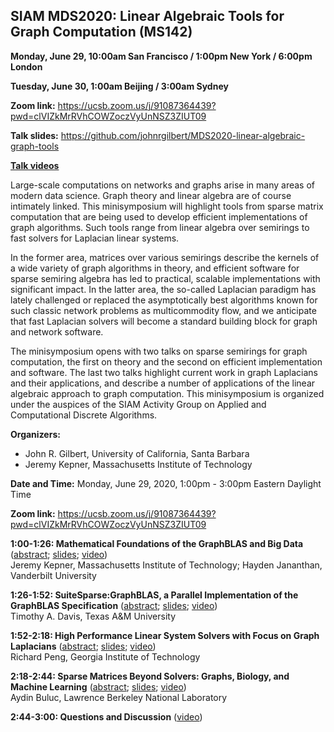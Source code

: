 ## SIAM MDS2020: Linear Algebraic Tools for Graph Computation  (MS142)

<b>Monday, June 29, 10:00am San Francisco / 1:00pm New York / 6:00pm London</b>
	
<b>Tuesday, June 30, 1:00am Beijing / 3:00am Sydney</b>

<b>Zoom link:</b> <https://ucsb.zoom.us/j/91087364439?pwd=clVIZkMrRVhCOWZoczVyUnNSZ3ZIUT09>

<b>Talk slides:</b> <https://github.com/johnrgilbert/MDS2020-linear-algebraic-graph-tools>

<b>[Talk videos](https://docs.google.com/document/d/1ugjIXQrRsyGlaQ0vXXi3Q7NdYjl6q2b6mHvuhEexenY/edit#bookmark=id.wcwhmsdujsf7)</b>

Large-scale computations on networks and graphs arise in many areas of modern data science. Graph theory and linear algebra are of course intimately linked. This minisymposium will highlight tools from sparse matrix computation that are being used to develop efficient implementations of graph algorithms. Such tools range from linear algebra over semirings to fast solvers for Laplacian linear systems.

In the former area, matrices over various semirings describe the kernels of a wide variety of graph algorithms in theory, and efficient software for sparse semiring algebra has led to practical, scalable implementations with significant impact. In the latter area, the so-called Laplacian paradigm has lately challenged or replaced the asymptotically best algorithms known for such classic network problems as multicommodity flow, and we anticipate that fast Laplacian solvers will become a standard building block for graph and network software.

The minisymposium opens with two talks on sparse semirings for graph computation, the first on theory and the second on efficient implementation and software. The last two talks highlight current work in graph Laplacians and their applications, and describe a number of applications of the linear algebraic approach to graph computation.
This minisymposium is organized under the auspices of the SIAM Activity Group on Applied and Computational Discrete Algorithms.

<b>Organizers:</b> 	
* John R. Gilbert, University of California, Santa Barbara
* Jeremy Kepner, Massachusetts Institute of Technology

<b>Date and Time:</b> Monday, June 29, 2020, 1:00pm - 3:00pm Eastern Daylight Time 

<b>Zoom link:</b> <https://ucsb.zoom.us/j/91087364439?pwd=clVIZkMrRVhCOWZoczVyUnNSZ3ZIUT09>

<b>1:00-1:26: Mathematical Foundations of the GraphBLAS and Big Data</b> 
([abstract](https://meetings.siam.org/sess/dsp_talk.cfm?p=102804);
[slides](MS142-Kepner-Slides.pdf);
[video](https://youtu.be/gZSNp6XbOK8?t=6))<br>
Jeremy Kepner, Massachusetts Institute of Technology; Hayden Jananthan, Vanderbilt University

<b>1:26-1:52: SuiteSparse:GraphBLAS, a Parallel Implementation of the GraphBLAS Specification</b>
([abstract](https://meetings.siam.org/sess/dsp_talk.cfm?p=102805); 
[slides](MS142-Davis-Slides.pdf); 
[video](https://youtu.be/gZSNp6XbOK8?t=1721))<br>
Timothy A. Davis, Texas A&M University

<b>1:52-2:18: High Performance Linear System Solvers with Focus on Graph Laplacians</b>
([abstract](https://meetings.siam.org/sess/dsp_talk.cfm?p=102806);
[slides](MS142-Peng-Slides.pdf); 
[video](https://www.youtube.com/watch?v=EdI4PtZJXIQ))<br>
Richard Peng, Georgia Institute of Technology

<b>2:18-2:44: Sparse Matrices Beyond Solvers: Graphs, Biology, and Machine Learning</b>
([abstract](https://meetings.siam.org/sess/dsp_talk.cfm?p=102807);
[slides](MS142-Buluc-Slides.pdf); 
[video](https://docs.google.com/document/d/1ugjIXQrRsyGlaQ0vXXi3Q7NdYjl6q2b6mHvuhEexenY/edit#bookmark=id.wcwhmsdujsf7))<br>
Aydin Buluc, Lawrence Berkeley National Laboratory

<b>2:44-3:00: Questions and Discussion</b>
([video](https://www.youtube.com/watch?v=6_o_a_meIn8))<br>

